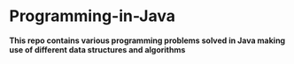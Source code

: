 # Programming-in-Java
<b>This repo contains various programming problems solved in Java making use of different data structures and algorithms </b>
